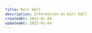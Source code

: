 ```yaml
---
title: Kerr Hall
description: Information on Kerr Hall
createdAt: 2022-01-04
updatedAt: 2022-01-04
---
```

  
  
